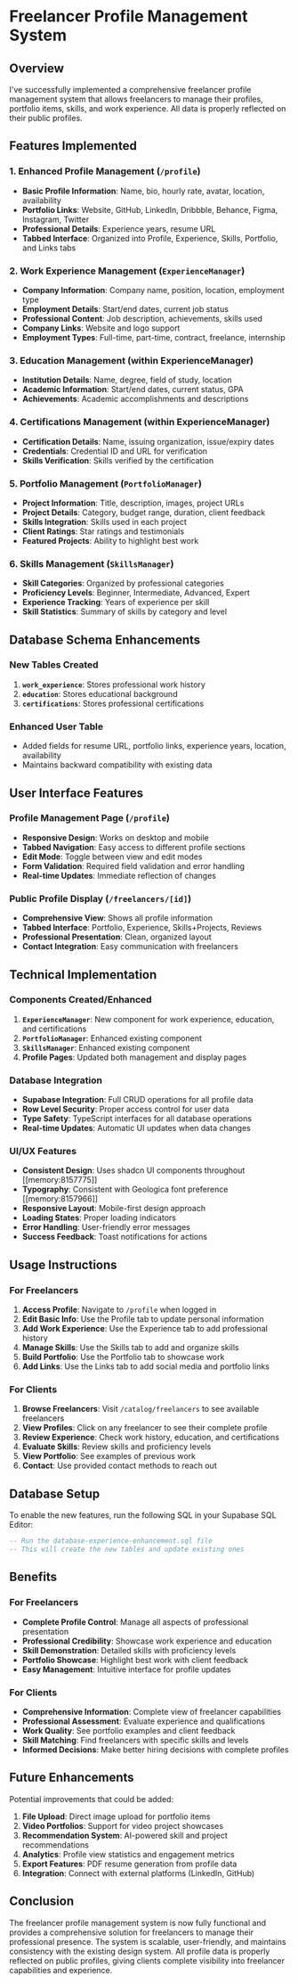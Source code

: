 # Freelancer Profile Management System

## Overview

I've successfully implemented a comprehensive freelancer profile management system that allows freelancers to manage their profiles, portfolio items, skills, and work experience. All data is properly reflected on their public profiles.

## Features Implemented

### 1. Enhanced Profile Management (`/profile`)

- **Basic Profile Information**: Name, bio, hourly rate, avatar, location, availability
- **Portfolio Links**: Website, GitHub, LinkedIn, Dribbble, Behance, Figma, Instagram, Twitter
- **Professional Details**: Experience years, resume URL
- **Tabbed Interface**: Organized into Profile, Experience, Skills, Portfolio, and Links tabs

### 2. Work Experience Management (`ExperienceManager`)

- **Company Information**: Company name, position, location, employment type
- **Employment Details**: Start/end dates, current job status
- **Professional Content**: Job description, achievements, skills used
- **Company Links**: Website and logo support
- **Employment Types**: Full-time, part-time, contract, freelance, internship

### 3. Education Management (within ExperienceManager)

- **Institution Details**: Name, degree, field of study, location
- **Academic Information**: Start/end dates, current status, GPA
- **Achievements**: Academic accomplishments and descriptions

### 4. Certifications Management (within ExperienceManager)

- **Certification Details**: Name, issuing organization, issue/expiry dates
- **Credentials**: Credential ID and URL for verification
- **Skills Verification**: Skills verified by the certification

### 5. Portfolio Management (`PortfolioManager`)

- **Project Information**: Title, description, images, project URLs
- **Project Details**: Category, budget range, duration, client feedback
- **Skills Integration**: Skills used in each project
- **Client Ratings**: Star ratings and testimonials
- **Featured Projects**: Ability to highlight best work

### 6. Skills Management (`SkillsManager`)

- **Skill Categories**: Organized by professional categories
- **Proficiency Levels**: Beginner, Intermediate, Advanced, Expert
- **Experience Tracking**: Years of experience per skill
- **Skill Statistics**: Summary of skills by category and level

## Database Schema Enhancements

### New Tables Created

1. **`work_experience`**: Stores professional work history
2. **`education`**: Stores educational background
3. **`certifications`**: Stores professional certifications

### Enhanced User Table

- Added fields for resume URL, portfolio links, experience years, location, availability
- Maintains backward compatibility with existing data

## User Interface Features

### Profile Management Page (`/profile`)

- **Responsive Design**: Works on desktop and mobile
- **Tabbed Navigation**: Easy access to different profile sections
- **Edit Mode**: Toggle between view and edit modes
- **Form Validation**: Required field validation and error handling
- **Real-time Updates**: Immediate reflection of changes

### Public Profile Display (`/freelancers/[id]`)

- **Comprehensive View**: Shows all profile information
- **Tabbed Interface**: Portfolio, Experience, Skills+Projects, Reviews
- **Professional Presentation**: Clean, organized layout
- **Contact Integration**: Easy communication with freelancers

## Technical Implementation

### Components Created/Enhanced

1. **`ExperienceManager`**: New component for work experience, education, and certifications
2. **`PortfolioManager`**: Enhanced existing component
3. **`SkillsManager`**: Enhanced existing component
4. **Profile Pages**: Updated both management and display pages

### Database Integration

- **Supabase Integration**: Full CRUD operations for all profile data
- **Row Level Security**: Proper access control for user data
- **Type Safety**: TypeScript interfaces for all database operations
- **Real-time Updates**: Automatic UI updates when data changes

### UI/UX Features

- **Consistent Design**: Uses shadcn UI components throughout [[memory:8157775]]
- **Typography**: Consistent with Geologica font preference [[memory:8157966]]
- **Responsive Layout**: Mobile-first design approach
- **Loading States**: Proper loading indicators
- **Error Handling**: User-friendly error messages
- **Success Feedback**: Toast notifications for actions

## Usage Instructions

### For Freelancers

1. **Access Profile**: Navigate to `/profile` when logged in
2. **Edit Basic Info**: Use the Profile tab to update personal information
3. **Add Work Experience**: Use the Experience tab to add professional history
4. **Manage Skills**: Use the Skills tab to add and organize skills
5. **Build Portfolio**: Use the Portfolio tab to showcase work
6. **Add Links**: Use the Links tab to add social media and portfolio links

### For Clients

1. **Browse Freelancers**: Visit `/catalog/freelancers` to see available freelancers
2. **View Profiles**: Click on any freelancer to see their complete profile
3. **Review Experience**: Check work history, education, and certifications
4. **Evaluate Skills**: Review skills and proficiency levels
5. **View Portfolio**: See examples of previous work
6. **Contact**: Use provided contact methods to reach out

## Database Setup

To enable the new features, run the following SQL in your Supabase SQL Editor:

```sql
-- Run the database-experience-enhancement.sql file
-- This will create the new tables and update existing ones
```

## Benefits

### For Freelancers

- **Complete Profile Control**: Manage all aspects of professional presentation
- **Professional Credibility**: Showcase work experience and education
- **Skill Demonstration**: Detailed skills with proficiency levels
- **Portfolio Showcase**: Highlight best work with client feedback
- **Easy Management**: Intuitive interface for profile updates

### For Clients

- **Comprehensive Information**: Complete view of freelancer capabilities
- **Professional Assessment**: Evaluate experience and qualifications
- **Work Quality**: See portfolio examples and client feedback
- **Skill Matching**: Find freelancers with specific skills and levels
- **Informed Decisions**: Make better hiring decisions with complete profiles

## Future Enhancements

Potential improvements that could be added:

1. **File Upload**: Direct image upload for portfolio items
2. **Video Portfolios**: Support for video project showcases
3. **Recommendation System**: AI-powered skill and project recommendations
4. **Analytics**: Profile view statistics and engagement metrics
5. **Export Features**: PDF resume generation from profile data
6. **Integration**: Connect with external platforms (LinkedIn, GitHub)

## Conclusion

The freelancer profile management system is now fully functional and provides a comprehensive solution for freelancers to manage their professional presence. The system is scalable, user-friendly, and maintains consistency with the existing design system. All profile data is properly reflected on public profiles, giving clients complete visibility into freelancer capabilities and experience.
